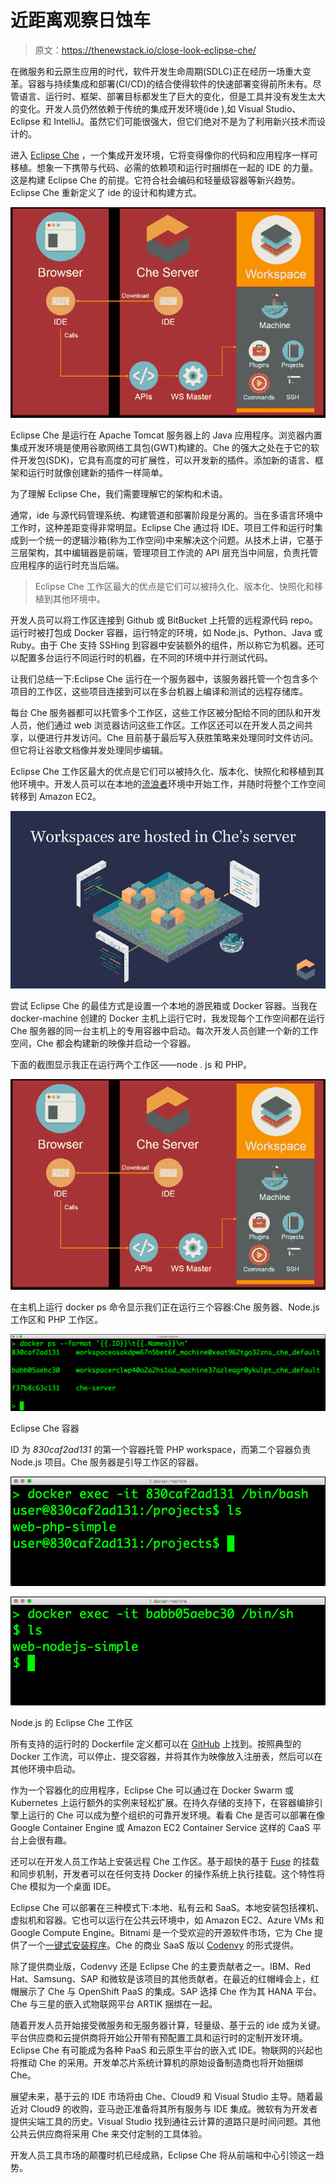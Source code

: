 # 近距离观察日蚀车

> 原文：<https://thenewstack.io/close-look-eclipse-che/>

在微服务和云原生应用的时代，软件开发生命周期(SDLC)正在经历一场重大变革。容器与持续集成和部署(CI/CD)的结合使得软件的快速部署变得前所未有。尽管语言、运行时、框架、部署目标都发生了巨大的变化，但是工具并没有发生太大的变化。开发人员仍然依赖于传统的集成开发环境(ide ),如 Visual Studio、Eclipse 和 IntelliJ。虽然它们可能很强大，但它们绝对不是为了利用新兴技术而设计的。

进入 [Eclipse Che](http://eclipse.org/che) ，一个集成开发环境，它将变得像你的代码和应用程序一样可移植。想象一下携带与代码、必需的依赖项和运行时捆绑在一起的 IDE 的力量。这是构建 Eclipse Che 的前提。它符合社会编码和轻量级容器等新兴趋势。Eclipse Che 重新定义了 ide 的设计和构建方式。

![Che_Workflow](img/3a71e6d8602a79f81e4f897de2800f91.png)

Eclipse Che 是运行在 Apache Tomcat 服务器上的 Java 应用程序。浏览器内置集成开发环境是使用谷歌网络工具包(GWT)构建的。Che 的强大之处在于它的软件开发包(SDK)，它具有高度的可扩展性，可以开发新的插件。添加新的语言、框架和运行时就像创建新的插件一样简单。

为了理解 Eclipse Che，我们需要理解它的架构和术语。

通常，ide 与源代码管理系统、构建管道和部署阶段是分离的。当在多语言环境中工作时，这种差距变得非常明显。Eclipse Che 通过将 IDE、项目工件和运行时集成到一个统一的逻辑沙箱(称为工作空间)中来解决这个问题。从技术上讲，它基于三层架构，其中编辑器是前端，管理项目工作流的 API 层充当中间层，负责托管应用程序的运行时充当后端。

> Eclipse Che 工作区最大的优点是它们可以被持久化、版本化、快照化和移植到其他环境中。

开发人员可以将工作区连接到 Github 或 BitBucket 上托管的远程源代码 repo。运行时被打包成 Docker 容器，运行特定的环境，如 Node.js、Python、Java 或 Ruby。由于 Che 支持 SSHing 到容器中安装额外的组件，所以称它为机器。还可以配置多台运行不同运行时的机器，在不同的环境中并行测试代码。

让我们总结一下:Eclipse Che 运行在一个服务器中，该服务器托管一个包含多个项目的工作区，这些项目连接到可以在多台机器上编译和测试的远程存储库。

每台 Che 服务器都可以托管多个工作区，这些工作区被分配给不同的团队和开发人员，他们通过 web 浏览器访问这些工作区。工作区还可以在开发人员之间共享，以便进行并发访问。Che 目前基于最后写入获胜策略来处理同时文件访问。但它将让谷歌文档像并发处理同步编辑。

Eclipse Che 工作区最大的优点是它们可以被持久化、版本化、快照化和移植到其他环境中。开发人员可以在本地的[流浪者](https://thenewstack.io/vagrant-developers-researchers/)环境中开始工作，并随时将整个工作空间转移到 Amazon EC2。

![Che_Workspaces](img/f84635b6159142ba5121e45781c27034.png)

尝试 Eclipse Che 的最佳方式是设置一个本地的游民箱或 Docker 容器。当我在 docker-machine 创建的 Docker 主机上运行它时，我发现每个工作空间都在运行 Che 服务器的同一台主机上的专用容器中启动。每次开发人员创建一个新的工作空间，Che 都会构建新的映像并启动一个容器。

下面的截图显示我正在运行两个工作区——node . js 和 PHP。

![Che_Workflow](img/fb41c48216f5046de2ed873f18936702.png)

在主机上运行 docker ps 命令显示我们正在运行三个容器:Che 服务器、Node.js 工作区和 PHP 工作区。

![Che_Docker](img/a8284745115c17f6a33eff3228115b6a.png)

Eclipse Che 容器

ID 为 *830caf2ad131* 的第一个容器托管 PHP workspace，而第二个容器负责 Node.js 项目。Che 服务器是引导工作区的容器。

![Che_Docker_PHP](img/62ceb69a3417a6eca9ababbb524588e3.png)

![Che_Docker_Node](img/e9f2dc496708ddafc160430ef2b1aa85.png)

Node.js 的 Eclipse Che 工作区

所有支持的运行时的 Dockerfile 定义都可以在 [GitHub](https://github.com/codenvy/dockerfiles) 上找到。按照典型的 Docker 工作流，可以停止、提交容器，并将其作为映像放入注册表，然后可以在其他环境中启动。

作为一个容器化的应用程序，Eclipse Che 可以通过在 Docker Swarm 或 Kubernetes 上运行额外的实例来轻松扩展。在持久存储的支持下，在容器编排引擎上运行的 Che 可以成为整个组织的可靠开发环境。看看 Che 是否可以部署在像 Google Container Engine 或 Amazon EC2 Container Service 这样的 CaaS 平台上会很有趣。

还可以在开发人员工作站上安装远程 Che 工作区。基于超快的基于 [Fuse](https://github.com/libfuse/libfuse) 的挂载和同步机制，开发者可以在任何支持 Docker 的操作系统上执行挂载。这个特性将 Che 模拟为一个桌面 IDE。

Eclipse Che 可以部署在三种模式下:本地、私有云和 SaaS。本地安装包括裸机、虚拟机和容器。它也可以运行在公共云环境中，如 Amazon EC2、Azure VMs 和 Google Compute Engine。Bitnami 是一个受欢迎的开源软件市场，它为 Che 提供了一个[一键式安装程序](https://bitnami.com/stack/eclipse-che)。Che 的商业 SaaS 版以 [Codenvy](https://codenvy.com/) 的形式提供。

除了提供商业版，Codenvy 还是 Eclipse Che 的主要贡献者之一。IBM、Red Hat、Samsung、SAP 和微软是该项目的其他贡献者。在最近的红帽峰会上，红帽展示了 Che 与 OpenShift PaaS 的集成。SAP 选择 Che 作为其 HANA 平台。Che 与三星的嵌入式物联网平台 ARTIK 捆绑在一起。

随着开发人员开始接受微服务和无服务器计算，轻量级、基于云的 ide 成为关键。平台供应商和云提供商将开始公开带有预配置工具和运行时的定制开发环境。Eclipse Che 有可能成为各种 PaaS 和云原生平台的嵌入式 IDE。物联网的兴起也将推动 Che 的采用。开发单芯片系统计算机的原始设备制造商也将开始捆绑 Che。

展望未来，基于云的 IDE 市场将由 Che、Cloud9 和 Visual Studio 主导。随着最近对 Cloud9 的收购，亚马逊正准备将其所有服务与 IDE 集成。微软有为开发者提供尖端工具的历史。Visual Studio 找到通往云计算的道路只是时间问题。其他公共云供应商将采用 Che 来交付定制的工具体验。

开发人员工具市场的颠覆时机已经成熟，Eclipse Che 将从前端和中心引领这一趋势。

<svg xmlns:xlink="http://www.w3.org/1999/xlink" viewBox="0 0 68 31" version="1.1"><title>Group</title> <desc>Created with Sketch.</desc></svg>